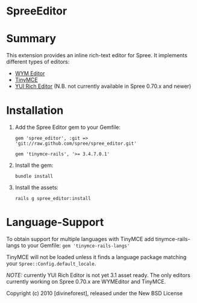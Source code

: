 SpreeEditor
===========

# Summary #

This extension provides an inline rich-text editor for Spree. It implements different types of editors:

- [WYM Editor](http://www.wymeditor.org/)
- [TinyMCE](http://www.tinymce.com/)
- [YUI Rich Editor](http://developer.yahoo.com/yui/editor/) (N.B. not currently available in Spree 0.70.x and newer)

# Installation #

1. Add the Spree Editor gem to your Gemfile:

    `gem 'spree_editor', :git => 'git://raw.github.com/spree/spree_editor.git'`
    
    `gem 'tinymce-rails', '>= 3.4.7.0.1'`

2. Install the gem:

    `bundle install`

3. Install the assets:

    `rails g spree_editor:install`

# Language-Support #
To obtain support for multiple languages with TinyMCE add tinymce-rails-langs to your Gemfile:
    `gem 'tinymce-rails-langs'`

TinyMCE will not be loaded unless it finds a language package matching your `Spree::Config.default_locale`.

*NOTE:* currently YUI Rich Editor is not yet 3.1 asset ready.
The only editors currently working on Spree 0.70.x are WYMEditor and TinyMCE.

Copyright (c) 2010 [divineforest], released under the New BSD License

